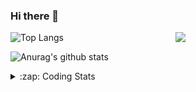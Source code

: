 ### Hi there 👋

<!--
**tao8687/tao8687** is a ✨ _special_ ✨ repository because its `README.md` (this file) appears on your GitHub profile.

Here are some ideas to get you started:

- 🔭 I’m currently working on ...
- 🌱 I’m currently learning ...
- 👯 I’m looking to collaborate on ...
- 🤔 I’m looking for help with ...
- 💬 Ask me about ...
- 📫 How to reach me: ...
- 😄 Pronouns: ...
- ⚡ Fun fact: ...
-->

<img align='right' src="https://media.giphy.com/media/M9gbBd9nbDrOTu1Mqx/giphy.gif" width="240">

  
![Top Langs](https://github-readme-stats.vercel.app/api/top-langs/?username=tao8687&layout=compact&title_color=23238E&text_color=A67D3D)

![Anurag's github stats](https://github-readme-stats.vercel.app/api?username=tao8687&show_icons=true&&text_color=A67D3D&title_color=23238E&show_icons=false&count_private=true&hide=stars)

<details>
  <summary>:zap: Coding Stats</summary>
  <br>
    
<!--START_SECTION:waka-->
![Code Time](http://img.shields.io/badge/Code%20Time-1%2C613%20hrs%2017%20mins-blue)

![Profile Views](http://img.shields.io/badge/Profile%20Views-1-blue)

**🐱 My GitHub Data** 

> 📦 1.5 MB Used in GitHub's Storage 
 > 
> 🏆 202 Contributions in the Year 2024
 > 
> 🚫 Not Opted to Hire
 > 
> 📜 54 Public Repositories 
 > 
> 🔑 25 Private Repositories 
 > 
**I'm an Early 🐤** 

```text
🌞 Morning                1431 commits        ██████████████████████░░░   87.31 % 
🌆 Daytime                87 commits          █░░░░░░░░░░░░░░░░░░░░░░░░   05.31 % 
🌃 Evening                117 commits         ██░░░░░░░░░░░░░░░░░░░░░░░   07.14 % 
🌙 Night                  4 commits           ░░░░░░░░░░░░░░░░░░░░░░░░░   00.24 % 
```
📅 **I'm Most Productive on Wednesday** 

```text
Monday                   236 commits         ████░░░░░░░░░░░░░░░░░░░░░   14.40 % 
Tuesday                  223 commits         ███░░░░░░░░░░░░░░░░░░░░░░   13.61 % 
Wednesday                290 commits         ████░░░░░░░░░░░░░░░░░░░░░   17.69 % 
Thursday                 215 commits         ███░░░░░░░░░░░░░░░░░░░░░░   13.12 % 
Friday                   232 commits         ████░░░░░░░░░░░░░░░░░░░░░   14.15 % 
Saturday                 226 commits         ███░░░░░░░░░░░░░░░░░░░░░░   13.79 % 
Sunday                   217 commits         ███░░░░░░░░░░░░░░░░░░░░░░   13.24 % 
```


📊 **This Week I Spent My Time On** 

```text
🕑︎ Time Zone: Asia/Shanghai

💬 Programming Languages: 
C++                      11 hrs 17 mins      ██████████░░░░░░░░░░░░░░░   41.66 % 
YAML                     3 hrs 52 mins       ████░░░░░░░░░░░░░░░░░░░░░   14.32 % 
Other                    3 hrs 48 mins       ████░░░░░░░░░░░░░░░░░░░░░   14.02 % 
Markdown                 1 hr 56 mins        ██░░░░░░░░░░░░░░░░░░░░░░░   07.17 % 
Lua                      1 hr 42 mins        ██░░░░░░░░░░░░░░░░░░░░░░░   06.31 % 

🔥 Editors: 
VS Code                  27 hrs 6 mins       █████████████████████████   100.00 % 

🐱‍💻 Projects: 
xju-robot                14 hrs              █████████████░░░░░░░░░░░░   51.65 % 
workspace                6 hrs 29 mins       ██████░░░░░░░░░░░░░░░░░░░   23.97 % 
tami_ws                  2 hrs 29 mins       ██░░░░░░░░░░░░░░░░░░░░░░░   09.17 % 
ros_motion_planning      1 hr 23 mins        █░░░░░░░░░░░░░░░░░░░░░░░░   05.12 % 
cartographer_ros         51 mins             █░░░░░░░░░░░░░░░░░░░░░░░░   03.17 % 

💻 Operating System: 
Linux                    27 hrs 6 mins       █████████████████████████   100.00 % 
```

**I Mostly Code in C++** 

```text
C++                      10 repos            ███████░░░░░░░░░░░░░░░░░░   29.41 % 
Python                   10 repos            ███████░░░░░░░░░░░░░░░░░░   29.41 % 
JavaScript               2 repos             █░░░░░░░░░░░░░░░░░░░░░░░░   05.88 % 
Batchfile                1 repo              █░░░░░░░░░░░░░░░░░░░░░░░░   02.94 % 
HTML                     1 repo              █░░░░░░░░░░░░░░░░░░░░░░░░   02.94 % 
```



**Timeline**

![Lines of Code chart](https://raw.githubusercontent.com/tao8687/tao8687/master/assets/bar_graph.png)


 Last Updated on 11/07/2024 01:21:19 UTC
<!--END_SECTION:waka-->
</details>
